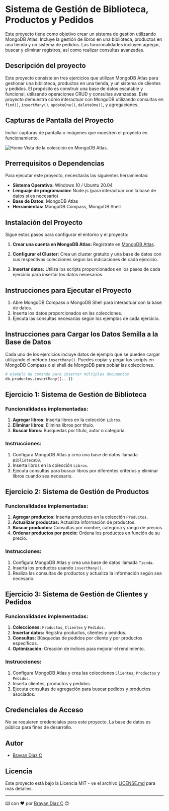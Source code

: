 # Sistema de Gestión de Biblioteca, Productos y Pedidos

Este proyecto tiene como objetivo crear un sistema de gestión utilizando MongoDB Atlas. Incluye la gestión de libros en una biblioteca, productos en una tienda y un sistema de pedidos. Las funcionalidades incluyen agregar, buscar y eliminar registros, así como realizar consultas avanzadas.

## Descripción del proyecto

Este proyecto consiste en tres ejercicios que utilizan MongoDB Atlas para gestionar una biblioteca, productos en una tienda, y un sistema de clientes y pedidos. El propósito es construir una base de datos escalable y funcional, utilizando operaciones CRUD y consultas avanzadas. Este proyecto demuestra cómo interactuar con MongoDB utilizando consultas en `find()`, `insertMany()`, `updateOne()`, `deleteOne()`, y agregaciones.

## Capturas de Pantalla del Proyecto

Incluir capturas de pantalla o imágenes que muestren el proyecto en funcionamiento.

![Home](imagenes/home.png)
Vista de la colección en MongoDB Atlas.

## Prerrequisitos o Dependencias

Para ejecutar este proyecto, necesitarás las siguientes herramientas:

- **Sistema Operativo:** Windows 10 / Ubuntu 20.04
- **Lenguaje de programación:** Node.js (para interactuar con la base de datos si es necesario)
- **Base de Datos:** MongoDB Atlas
- **Herramientas:** MongoDB Compass, MongoDB Shell

## Instalación del Proyecto

Sigue estos pasos para configurar el entorno y el proyecto:

1. **Crear una cuenta en MongoDB Atlas:**
   Regístrate en [MongoDB Atlas](https://www.mongodb.com/cloud/atlas).
2. **Configurar el Cluster:**
   Crea un cluster gratuito y una base de datos con sus respectivas colecciones según las indicaciones de cada ejercicio.

3. **Insertar datos:**
   Utiliza los scripts proporcionados en los pasos de cada ejercicio para insertar los datos necesarios.

## Instrucciones para Ejecutar el Proyecto

1. Abre MongoDB Compass o MongoDB Shell para interactuar con la base de datos.
2. Inserta los datos proporcionados en las colecciones.
3. Ejecuta las consultas necesarias según los ejemplos de cada ejercicio.

## Instrucciones para Cargar los Datos Semilla a la Base de Datos

Cada uno de los ejercicios incluye datos de ejemplo que se pueden cargar utilizando el método `insertMany()`. Puedes copiar y pegar los scripts en MongoDB Compass o el shell de MongoDB para poblar las colecciones.

```bash
# ejemplo de comando para insertar múltiples documentos
db.productos.insertMany([...])
```

## Ejercicio 1: Sistema de Gestión de Biblioteca

### Funcionalidades implementadas:

1. **Agregar libros:** Inserta libros en la colección `Libros`.
2. **Eliminar libros:** Elimina libros por título.
3. **Buscar libros:** Búsquedas por título, autor o categoría.

### Instrucciones:

1. Configura MongoDB Atlas y crea una base de datos llamada `BibliotecaDB`.
2. Inserta libros en la colección `Libros`.
3. Ejecuta consultas para buscar libros por diferentes criterios y eliminar libros cuando sea necesario.

## Ejercicio 2: Sistema de Gestión de Productos

### Funcionalidades implementadas:

1. **Agregar productos:** Inserta productos en la colección `Productos`.
2. **Actualizar productos:** Actualiza información de productos.
3. **Buscar productos:** Consultas por nombre, categoría y rango de precios.
4. **Ordenar productos por precio:** Ordena los productos en función de su precio.

### Instrucciones:

1. Configura MongoDB Atlas y crea una base de datos llamada `Tienda`.
2. Inserta los productos usando `insertMany()`.
3. Realiza las consultas de productos y actualiza la información según sea necesario.

## Ejercicio 3: Sistema de Gestión de Clientes y Pedidos

### Funcionalidades implementadas:

1. **Colecciones:** `Productos`, `Clientes` y `Pedidos`.
2. **Insertar datos:** Registra productos, clientes y pedidos.
3. **Consultas:** Búsquedas de pedidos por cliente y por productos específicos.
4. **Optimización:** Creación de índices para mejorar el rendimiento.

### Instrucciones:

1. Configura MongoDB Atlas y crea las colecciones `Clientes`, `Productos` y `Pedidos`.
2. Inserta clientes, productos y pedidos.
3. Ejecuta consultas de agregación para buscar pedidos y productos asociados.

## Credenciales de Acceso

No se requieren credenciales para este proyecto. La base de datos es pública para fines de desarrollo.

## Autor

- [Brayan Diaz C](https://github.com/brayandiazc)

## Licencia

Este proyecto está bajo la Licencia MIT - ve el archivo [LICENSE.md](LICENSE) para más detalles.

---

⌨️ con ❤️ por [Brayan Diaz C](https://github.com/brayandiazc) 😊
